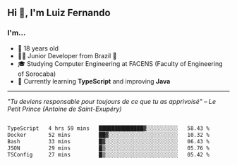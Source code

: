 <h2>Hi 👋, I'm Luiz Fernando</h2>

### I'm...
* 🤟 18 years old
* 👨‍💻 Junior Developer from Brazil 💚
* 🎓 Studying Computer Engineering at FACENS (Faculty of Engineering of Sorocaba)
* 🔭 Currently learning **TypeScript** and improving **Java**

---

_"Tu deviens responsable pour toujours de ce que tu as apprivoisé" – Le Petit Prince (Antoine de Saint-Exupéry)_

##

<!--START_SECTION:waka-->

```txt
TypeScript   4 hrs 59 mins   ██████████████▓░░░░░░░░░░   58.43 %
Docker       52 mins         ██▓░░░░░░░░░░░░░░░░░░░░░░   10.32 %
Bash         33 mins         █▓░░░░░░░░░░░░░░░░░░░░░░░   06.43 %
JSON         29 mins         █▒░░░░░░░░░░░░░░░░░░░░░░░   05.76 %
TSConfig     27 mins         █▒░░░░░░░░░░░░░░░░░░░░░░░   05.42 %
```

<!--END_SECTION:waka-->
